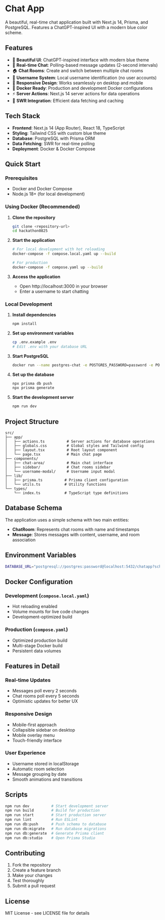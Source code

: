 # Chat App

A beautiful, real-time chat application built with Next.js 14, Prisma, and PostgreSQL. Features a ChatGPT-inspired UI with a modern blue color scheme.

## Features

- 🎨 **Beautiful UI**: ChatGPT-inspired interface with modern blue theme
- 💬 **Real-time Chat**: Polling-based message updates (2-second intervals)
- 🏠 **Chat Rooms**: Create and switch between multiple chat rooms
- 👤 **Username System**: Local username identification (no user accounts)
- 📱 **Responsive Design**: Works seamlessly on desktop and mobile
- 🐳 **Docker Ready**: Production and development Docker configurations
- ⚡ **Server Actions**: Next.js 14 server actions for data operations
- 🔄 **SWR Integration**: Efficient data fetching and caching

## Tech Stack

- **Frontend**: Next.js 14 (App Router), React 18, TypeScript
- **Styling**: Tailwind CSS with custom blue theme
- **Database**: PostgreSQL with Prisma ORM
- **Data Fetching**: SWR for real-time polling
- **Deployment**: Docker & Docker Compose

## Quick Start

### Prerequisites

- Docker and Docker Compose
- Node.js 18+ (for local development)

### Using Docker (Recommended)

1. **Clone the repository**
   ```bash
   git clone <repository-url>
   cd hackathon0825
   ```

2. **Start the application**
   ```bash
   # For local development with hot reloading
   docker-compose -f compose.local.yaml up --build

   # For production
   docker-compose -f compose.yaml up --build
   ```

3. **Access the application**
   - Open http://localhost:3000 in your browser
   - Enter a username to start chatting

### Local Development

1. **Install dependencies**
   ```bash
   npm install
   ```

2. **Set up environment variables**
   ```bash
   cp .env.example .env
   # Edit .env with your database URL
   ```

3. **Start PostgreSQL**
   ```bash
   docker run --name postgres-chat -e POSTGRES_PASSWORD=password -e POSTGRES_DB=chatapp -p 5432:5432 -d postgres:15-alpine
   ```

4. **Set up the database**
   ```bash
   npx prisma db push
   npx prisma generate
   ```

5. **Start the development server**
   ```bash
   npm run dev
   ```

## Project Structure

```
src/
├── app/
│   ├── actions.ts          # Server actions for database operations
│   ├── globals.css         # Global styles and Tailwind config
│   ├── layout.tsx          # Root layout component
│   └── page.tsx            # Main chat page
├── components/
│   ├── chat-area/          # Main chat interface
│   ├── sidebar/            # Chat rooms sidebar
│   └── username-modal/     # Username input modal
├── lib/
│   ├── prisma.ts          # Prisma client configuration
│   └── utils.ts           # Utility functions
└── types/
    └── index.ts           # TypeScript type definitions
```

## Database Schema

The application uses a simple schema with two main entities:

- **ChatRoom**: Represents chat rooms with name and timestamps
- **Message**: Stores messages with content, username, and room association

## Environment Variables

```bash
DATABASE_URL="postgresql://postgres:password@localhost:5432/chatapp?schema=public"
```

## Docker Configuration

### Development (`compose.local.yaml`)
- Hot reloading enabled
- Volume mounts for live code changes
- Development-optimized build

### Production (`compose.yaml`)
- Optimized production build
- Multi-stage Docker build
- Persistent data volumes

## Features in Detail

### Real-time Updates
- Messages poll every 2 seconds
- Chat rooms poll every 5 seconds
- Optimistic updates for better UX

### Responsive Design
- Mobile-first approach
- Collapsible sidebar on desktop
- Mobile overlay menu
- Touch-friendly interface

### User Experience
- Username stored in localStorage
- Automatic room selection
- Message grouping by date
- Smooth animations and transitions

## Scripts

```bash
npm run dev          # Start development server
npm run build        # Build for production
npm run start        # Start production server
npm run lint         # Run ESLint
npm run db:push      # Push schema to database
npm run db:migrate   # Run database migrations
npm run db:generate  # Generate Prisma client
npm run db:studio    # Open Prisma Studio
```

## Contributing

1. Fork the repository
2. Create a feature branch
3. Make your changes
4. Test thoroughly
5. Submit a pull request

## License

MIT License - see LICENSE file for details